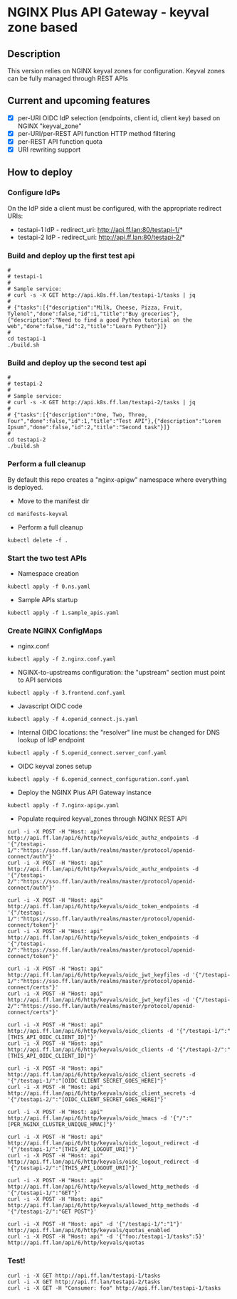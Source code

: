 # NGINX Plus API Gateway - keyval zone based

## Description

This version relies on NGINX keyval zones for configuration. Keyval zones can be fully managed through REST APIs

## Current and upcoming features

- [X] per-URI OIDC IdP selection (endpoints, client id, client key) based on NGINX "keyval_zone"
- [X] per-URI/per-REST API function HTTP method filtering
- [X] per-REST API function quota
- [X] URI rewriting support

## How to deploy

### Configure IdPs

On the IdP side a client must be configured, with the appropriate redirect URIs:

- testapi-1 IdP - redirect_uri: http://api.ff.lan:80/testapi-1/*
- testapi-2 IdP - redirect_uri: http://api.ff.lan:80/testapi-2/*


### Build and deploy up the first test api

```
#
# testapi-1
# 
# Sample service:
# curl -s -X GET http://api.k8s.ff.lan/testapi-1/tasks | jq
#
# {"tasks":[{"description":"Milk, Cheese, Pizza, Fruit, Tylenol","done":false,"id":1,"title":"Buy groceries"},{"description":"Need to find a good Python tutorial on the web","done":false,"id":2,"title":"Learn Python"}]}
#
cd testapi-1
./build.sh
```

### Build and deploy up the second test api

```
#
# testapi-2
#
# Sample service:
# curl -s -X GET http://api.k8s.ff.lan/testapi-2/tasks | jq
#
# {"tasks":[{"description":"One, Two, Three, Four","done":false,"id":1,"title":"Test API"},{"description":"Lorem Ipsum","done":false,"id":2,"title":"Second task"}]}
#
cd testapi-2
./build.sh
```

### Perform a full cleanup

By default this repo creates a "nginx-apigw" namespace where everything is deployed.

- Move to the manifest dir
```
cd manifests-keyval
```

- Perform a full cleanup
```
kubectl delete -f .
```

### Start the two test APIs

- Namespace creation
```
kubectl apply -f 0.ns.yaml
```

- Sample APIs startup
```
kubectl apply -f 1.sample_apis.yaml
```

### Create NGINX ConfigMaps

- nginx.conf
```
kubectl apply -f 2.nginx.conf.yaml 
```

- NGINX-to-upstreams configuration: the "upstream" section must point to API services 
```
kubectl apply -f 3.frontend.conf.yaml
```

- Javascript OIDC code
```
kubectl apply -f 4.openid_connect.js.yaml
```

- Internal OIDC locations: the "resolver" line must be changed for DNS lookup of IdP endpoint
```
kubectl apply -f 5.openid_connect.server_conf.yaml
```

- OIDC keyval zones setup
```
kubectl apply -f 6.openid_connect_configuration.conf.yaml
```

- Deploy the NGINX Plus API Gateway instance
```
kubectl apply -f 7.nginx-apigw.yaml
```

- Populate required keyval_zones through NGINX REST API

```
curl -i -X POST -H "Host: api" http://api.ff.lan/api/6/http/keyvals/oidc_authz_endpoints -d '{"/testapi-1/":"https://sso.ff.lan/auth/realms/master/protocol/openid-connect/auth"}'
curl -i -X POST -H "Host: api" http://api.ff.lan/api/6/http/keyvals/oidc_authz_endpoints -d '{"/testapi-2/":"https://sso.ff.lan/auth/realms/master/protocol/openid-connect/auth"}'

curl -i -X POST -H "Host: api" http://api.ff.lan/api/6/http/keyvals/oidc_token_endpoints -d '{"/testapi-1/":"https://sso.ff.lan/auth/realms/master/protocol/openid-connect/token"}'
curl -i -X POST -H "Host: api" http://api.ff.lan/api/6/http/keyvals/oidc_token_endpoints -d '{"/testapi-2/":"https://sso.ff.lan/auth/realms/master/protocol/openid-connect/token"}'

curl -i -X POST -H "Host: api" http://api.ff.lan/api/6/http/keyvals/oidc_jwt_keyfiles -d '{"/testapi-1/":"https://sso.ff.lan/auth/realms/master/protocol/openid-connect/certs"}'
curl -i -X POST -H "Host: api" http://api.ff.lan/api/6/http/keyvals/oidc_jwt_keyfiles -d '{"/testapi-2/":"https://sso.ff.lan/auth/realms/master/protocol/openid-connect/certs"}'

curl -i -X POST -H "Host: api" http://api.ff.lan/api/6/http/keyvals/oidc_clients -d '{"/testapi-1/":"[THIS_API_OIDC_CLIENT_ID]"}'
curl -i -X POST -H "Host: api" http://api.ff.lan/api/6/http/keyvals/oidc_clients -d '{"/testapi-2/":"[THIS_API_OIDC_CLIENT_ID]"}'

curl -i -X POST -H "Host: api" http://api.ff.lan/api/6/http/keyvals/oidc_client_secrets -d '{"/testapi-1/":"[OIDC CLIENT SECRET_GOES_HERE]"}'
curl -i -X POST -H "Host: api" http://api.ff.lan/api/6/http/keyvals/oidc_client_secrets -d '{"/testapi-2/":"[OIDC_CLIENT_SECRET_GOES_HERE]"}'

curl -i -X POST -H "Host: api" http://api.ff.lan/api/6/http/keyvals/oidc_hmacs -d '{"/":"[PER_NGINX_CLUSTER_UNIQUE_HMAC]"}'

curl -i -X POST -H "Host: api" http://api.ff.lan/api/6/http/keyvals/oidc_logout_redirect -d '{"/testapi-1/":"[THIS_API_LOGOUT_URI]"}'
curl -i -X POST -H "Host: api" http://api.ff.lan/api/6/http/keyvals/oidc_logout_redirect -d '{"/testapi-2/":"[THIS_API_LOGOUT_URI]"}'

curl -i -X POST -H "Host: api" http://api.ff.lan/api/6/http/keyvals/allowed_http_methods -d '{"/testapi-1/":"GET"}'
curl -i -X POST -H "Host: api" http://api.ff.lan/api/6/http/keyvals/allowed_http_methods -d '{"/testapi-2/":"GET POST"}'

curl -i -X POST -H "Host: api" -d '{"/testapi-1/":"1"}' http://api.ff.lan/api/6/http/keyvals/quotas_enabled
curl -i -X POST -H "Host: api" -d '{"foo:/testapi-1/tasks":5}' http://api.ff.lan/api/6/http/keyvals/quotas
```

### Test!

```
curl -i -X GET http://api.ff.lan/testapi-1/tasks
curl -i -X GET http://api.ff.lan/testapi-2/tasks
curl -i -X GET -H "Consumer: foo" http://api.ff.lan/testapi-1/tasks
```
